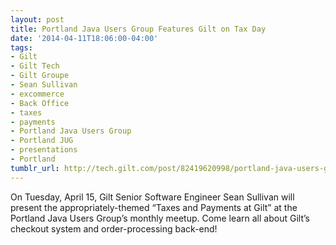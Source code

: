 ```yaml
---
layout: post
title: Portland Java Users Group Features Gilt on Tax Day
date: '2014-04-11T18:06:00-04:00'
tags:
- Gilt
- Gilt Tech
- Gilt Groupe
- Sean Sullivan
- excommerce
- Back Office
- taxes
- payments
- Portland Java Users Group
- Portland JUG
- presentations
- Portland
tumblr_url: http://tech.gilt.com/post/82419620998/portland-java-users-group-features-gilt-on-tax-day
---
```



On Tuesday, April 15, Gilt Senior Software Engineer Sean Sullivan will present the appropriately-themed “Taxes and Payments at Gilt” at the Portland Java Users Group’s monthly meetup. Come learn all about Gilt’s checkout system and order-processing back-end!
